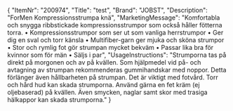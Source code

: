 {
  "ItemNr": "200974",
  "Title": "test",
  "Brand": "JOBST",
  "Description": "ForMen Kompressionsstrumpa knä",
  "MarketingMessage": "Komfortabla och snygga ribbstickade kompressionsstrumpor som också håller fötterna torra.  • Kompressionsstrumpor som ser ut som vanliga herrstrumpor • Ger dig en sval och torr känsla • Multifiber-garn ger mjuka och sköna strumpor • Stor och rymlig fot gör strumpan mycket bekväm • Passar lika bra för kvinnor som för män • Säljs i par",
  "UsageInstructions": "Strumporna tas på direkt på morgonen och av på kvällen. Som hjälpmedel vid på- och avtagning av strumpan rekommenderas gummihandskar med noppor. Detta förlänger även hållbarheten på strumpan. Det är viktigt med fotvård. Torr och hård hud kan skada strumporna. Använd gärna en fet kräm (ej oljebaserad) på kvällen. Även smycken, naglar samt skor med trasiga hälkappor kan skada strumporna."
}